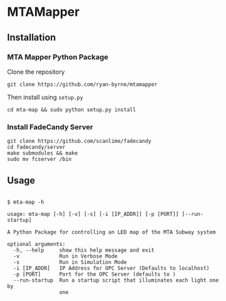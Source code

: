 # MTAMapper

## Installation

### MTA Mapper Python Package

Clone the repository
```console
git clone https://github.com/ryan-byrne/mtamapper
```
Then install using ```setup.py```
```console
cd mta-map && sudo python setup.py install
```

### Install FadeCandy Server
```console
git clone https://github.com/scanlime/fadecandy
cd fadecandy/server
make submodules && make
sudo mv fcserver /bin
```

## Usage

```console

$ mta-map -h

usage: mta-map [-h] [-v] [-s] [-i [IP_ADDR]] [-p [PORT]] [--run-startup]

A Python Package for controlling an LED map of the MTA Subway system

optional arguments:
  -h, --help     show this help message and exit
  -v             Run in Verbose Mode
  -s             Run in Simulation Mode
  -i [IP_ADDR]   IP Address for OPC Server (Defaults to localhost)
  -p [PORT]      Port for the OPC Server (defaults to )
  --run-startup  Run a startup script that illuminates each light one by
                 one
```
